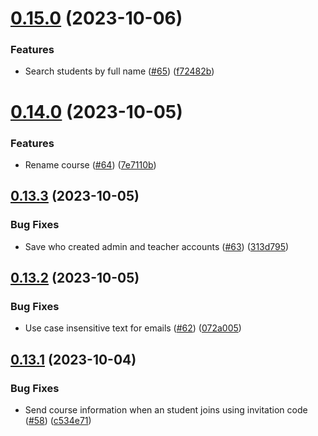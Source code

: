 # [0.15.0](https://github.com/upb-code-labs/main-api/compare/v0.14.0...v0.15.0) (2023-10-06)


### Features

* Search students by full name ([#65](https://github.com/upb-code-labs/main-api/issues/65)) ([f72482b](https://github.com/upb-code-labs/main-api/commit/f72482b05b2e30be56fb3d8d12da837ab88daf9d))



# [0.14.0](https://github.com/upb-code-labs/main-api/compare/v0.13.3...v0.14.0) (2023-10-05)


### Features

* Rename course ([#64](https://github.com/upb-code-labs/main-api/issues/64)) ([7e7110b](https://github.com/upb-code-labs/main-api/commit/7e7110b6afe89fb7c10c7596df11ef17ee9de397))



## [0.13.3](https://github.com/upb-code-labs/main-api/compare/v0.13.2...v0.13.3) (2023-10-05)


### Bug Fixes

* Save who created admin and teacher accounts ([#63](https://github.com/upb-code-labs/main-api/issues/63)) ([313d795](https://github.com/upb-code-labs/main-api/commit/313d795ca236cbf2f188e9f3985a364a7d4ff25c))



## [0.13.2](https://github.com/upb-code-labs/main-api/compare/v0.13.1...v0.13.2) (2023-10-05)


### Bug Fixes

* Use case insensitive text for emails ([#62](https://github.com/upb-code-labs/main-api/issues/62)) ([072a005](https://github.com/upb-code-labs/main-api/commit/072a0053606e988783fb9ad7055c145df054189d))



## [0.13.1](https://github.com/upb-code-labs/main-api/compare/v0.13.0...v0.13.1) (2023-10-04)


### Bug Fixes

* Send course information when an student joins using invitation code ([#58](https://github.com/upb-code-labs/main-api/issues/58)) ([c534e71](https://github.com/upb-code-labs/main-api/commit/c534e711f12fbb78d674dc3ff50cddc0fe4ec416))



